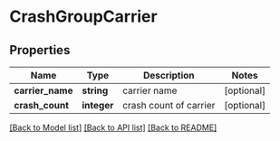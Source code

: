 # CrashGroupCarrier

## Properties
Name | Type | Description | Notes
------------ | ------------- | ------------- | -------------
**carrier_name** | **string** | carrier name | [optional] 
**crash_count** | **integer** | crash count of carrier | [optional] 

[[Back to Model list]](../README.md#documentation-for-models) [[Back to API list]](../README.md#documentation-for-api-endpoints) [[Back to README]](../README.md)

